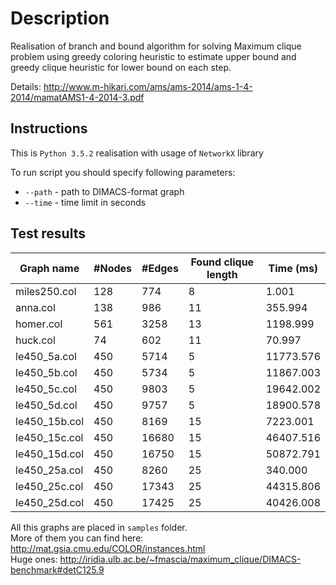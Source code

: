 # Description

Realisation of branch and bound algorithm for solving Maximum clique problem using greedy coloring heuristic to estimate upper bound and greedy clique heuristic for lower bound on each step.<br>

Details: http://www.m-hikari.com/ams/ams-2014/ams-1-4-2014/mamatAMS1-4-2014-3.pdf

## Instructions
This is `Python 3.5.2` realisation with usage of `NetworkX` library 

To run script you should specify following parameters:
- `--path` - path to DIMACS-format graph
- `--time` - time limit in seconds


## Test results

Graph name|#Nodes|#Edges|Found clique length|Time (ms)
---|---|---|---|---
miles250.col|128|774|8|1.001
anna.col|138|986|11|355.994
homer.col|561|3258|13|1198.999
huck.col|74|602|11|70.997
le450_5a.col|450|5714|5|11773.576
le450_5b.col|450|5734|5|11867.003
le450_5c.col|450|9803|5|19642.002
le450_5d.col|450|9757|5|18900.578
le450_15b.col|450|8169|15|7223.001
le450_15c.col|450|16680|15|46407.516
le450_15d.col|450|16750|15|50872.791
le450_25a.col|450|8260|25|340.000
le450_25c.col|450|17343|25|44315.806
le450_25d.col|450|17425|25|40426.008

All this graphs are placed in `samples` folder. <br>More of them you can find here: http://mat.gsia.cmu.edu/COLOR/instances.html <br>
Huge ones: http://iridia.ulb.ac.be/~fmascia/maximum_clique/DIMACS-benchmark#detC125.9